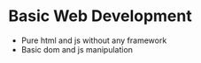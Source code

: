 # Basic Web Development
* Pure html and js without any framework <br>
* Basic dom and js manipulation 
